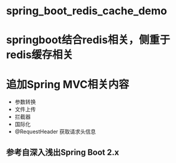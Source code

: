 # spring_boot_redis_cache_demo
# springboot结合redis相关，侧重于redis缓存相关
# 追加Spring MVC相关内容

- 参数转换
- 文件上传
- 拦截器
- 国际化
- @RequestHeader 获取请求头信息

## 参考自深入浅出Spring Boot 2.x
